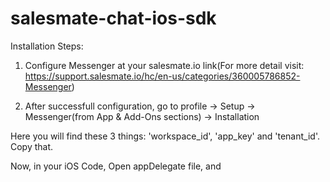 # salesmate-chat-ios-sdk

Installation Steps:

1. Configure Messenger at your salesmate.io link(For more detail visit: https://support.salesmate.io/hc/en-us/categories/360005786852-Messenger)

2. After successfull configuration, go to profile -> Setup -> Messenger(from App & Add-Ons sections) -> Installation

Here you will find these 3 things: 'workspace_id', 'app_key' and 'tenant_id'. Copy that.

Now, in your iOS Code, Open appDelegate file, and 
